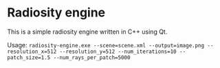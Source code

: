 Radiosity engine
================

This is a simple radiosity engine written in C++ using Qt.

Usage: `radiosity-engine.exe --scene=scene.xml --output=image.png --resolution_x=512 --resolution_y=512 --num_iterations=10 --patch_size=1.5 --num_rays_per_patch=5000`
